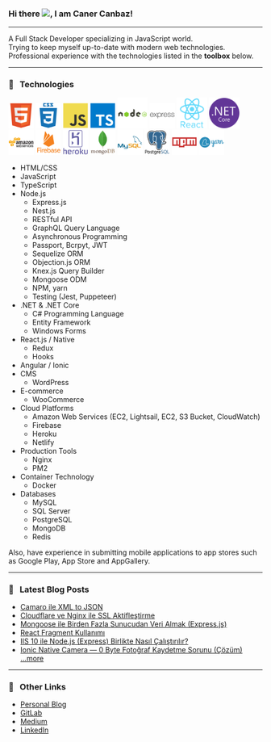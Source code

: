 ### Hi there <img src="https://raw.githubusercontent.com/MartinHeinz/MartinHeinz/master/wave.gif" width="30px">, I am Caner Canbaz!

---

A Full Stack Developer specializing in JavaScript world.  
Trying to keep myself up-to-date with modern web technologies.  
Professional experience with the technologies listed in the **toolbox** below.

---

### :toolbox: &nbsp;&nbsp;Technologies

<img src="https://github.com/devicons/devicon/blob/master/icons/html5/html5-original.svg" alt="HTML" width="50" height="50"/> <img src="https://github.com/devicons/devicon/blob/master/icons/css3/css3-plain-wordmark.svg" alt="CSS" width="50" height="50"/>
<img src="https://github.com/devicons/devicon/blob/master/icons/javascript/javascript-original.svg" alt="JavaScript" width="50" height="50"/>
<img src="https://github.com/devicons/devicon/blob/master/icons/typescript/typescript-original.svg" alt="TypeScript" width="50" height="50"/>
<img src="https://github.com/devicons/devicon/blob/master/icons/nodejs/nodejs-original-wordmark.svg" alt="NodeJS" width="60" height="60"/>
<img src="https://github.com/devicons/devicon/blob/master/icons/express/express-original-wordmark.svg" alt="ExpressJS" width="50" height="50"/>
<img src="https://github.com/devicons/devicon/blob/master/icons/react/react-original-wordmark.svg" alt="ReactJS" width="60" height="60"/>
<img src="https://raw.githubusercontent.com/devicons/devicon/master/icons/dotnetcore/dotnetcore-original.svg" alt=".NETCore" width="60" height="60"/>
<img src="https://github.com/devicons/devicon/blob/master/icons/amazonwebservices/amazonwebservices-original-wordmark.svg" alt="AWS" width="50" height="50"/>
<img src="https://raw.githubusercontent.com/devicons/devicon/master/icons/firebase/firebase-plain-wordmark.svg" alt="Firebase" width="50" height="50"/>
<img src="https://raw.githubusercontent.com/devicons/devicon/master/icons/heroku/heroku-original-wordmark.svg" alt="Heroku" width="50" height="50"/>
<img src="https://github.com/devicons/devicon/blob/master/icons/mongodb/mongodb-original-wordmark.svg" alt="MongoDB" width="50" height="50"/>
<img src="https://raw.githubusercontent.com/devicons/devicon/master/icons/mysql/mysql-original-wordmark.svg" alt="MySQL" width="50" height="50"/>
<img src="https://raw.githubusercontent.com/devicons/devicon/master/icons/postgresql/postgresql-original-wordmark.svg" alt="MySQL" width="50" height="50"/>
<img src="https://github.com/devicons/devicon/blob/master/icons/npm/npm-original-wordmark.svg" alt="npm" width="50" height="50"/> <img src="https://github.com/devicons/devicon/blob/master/icons/yarn/yarn-original-wordmark.svg" alt="yarn" width="50" height="50"/> 

- HTML/CSS
- JavaScript
- TypeScript
- Node.js
  - Express.js
  - Nest.js
  - RESTful API
  - GraphQL Query Language
  - Asynchronous Programming
  - Passport, Bcrpyt, JWT
  - Sequelize ORM
  - Objection.js ORM
  - Knex.js Query Builder
  - Mongoose ODM
  - NPM, yarn
  - Testing (Jest, Puppeteer)
- .NET & .NET Core
  - C# Programming Language
  - Entity Framework
  - Windows Forms
- React.js / Native
  - Redux
  - Hooks
- Angular / Ionic
- CMS
  - WordPress
- E-commerce
  - WooCommerce 
- Cloud Platforms
  - Amazon Web Services (EC2, Lightsail, EC2, S3 Bucket, CloudWatch)
  - Firebase
  - Heroku
  - Netlify 
- Production Tools
  - Nginx
  - PM2 
- Container Technology
  - Docker 
- Databases
  - MySQL
  - SQL Server
  - PostgreSQL
  - MongoDB
  - Redis  

Also, have experience in submitting mobile applications to app stores such as Google Play, App Store and AppGallery.

---

### :open_book: &nbsp;&nbsp;Latest Blog Posts

- [Camaro ile XML to JSON](https://canercanbaz.medium.com/camaro-ile-xml-to-json-15b41cbb38db)
- [Cloudflare ve Nginx ile SSL Aktifleştirme](https://canercanbaz.medium.com/cloudflare-ve-nginx-ile-ssl-aktifle%C5%9Ftirme-2207ab7f717b)
- [Mongoose ile Birden Fazla Sunucudan Veri Almak (Express.js)](https://canercanbaz.medium.com/mongoose-ile-birden-fazla-sunucudan-veri-almak-express-js-bacb96219838)
- [React Fragment Kullanımı](https://canercanbaz.medium.com/react-fragment-kullan%C4%B1m%C4%B1-c96792eddb58)
- [IIS 10 ile Node.js (Express) Birlikte Nasıl Çalıştırılır?](https://canercanbaz.medium.com/iis-10-ile-node-js-express-birlikte-nas%C4%B1l-%C3%A7al%C4%B1%C5%9Ft%C4%B1r%C4%B1l%C4%B1r-e58d67969ee6)
- [Ionic Native Camera — 0 Byte Fotoğraf Kaydetme Sorunu (Çözüm)](https://canercanbaz.medium.com/ionic-native-camera-0-byte-foto%C4%9Fraf-kaydetme-sorunu-%C3%A7%C3%B6z%C3%BCm-7b01be11abf)  
[...more](https://canercanbaz.medium.com/)

---

### :link: &nbsp;&nbsp;Other Links

- [Personal Blog](https://cnrcnbz.com)
- [GitLab](https://gitlab.com/canercanbaz)
- [Medium](https://canercanbaz.medium.com)
- [LinkedIn](https://www.linkedin.com/in/cnrcnbz/)
